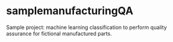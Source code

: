 # samplemanufacturingQA
Sample project: machine learning classification to perform quality assurance for fictional manufactured parts.
